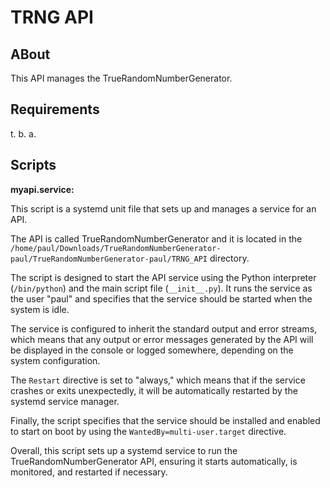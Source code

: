 # TRNG API

## ABout

This API manages the TrueRandomNumberGenerator.

## Requirements

t. b. a.

## Scripts

**myapi.service:**

This script is a systemd unit file that sets up and manages a service for an API. 

The API is called TrueRandomNumberGenerator and it is located in the `/home/paul/Downloads/TrueRandomNumberGenerator-paul/TrueRandomNumberGenerator-paul/TRNG_API` directory.

The script is designed to start the API service using the Python interpreter (`/bin/python`) and the main script file (`__init__.py`). It runs the service as the user "paul" and specifies that the service should be started when the system is idle.

The service is configured to inherit the standard output and error streams, which means that any output or error messages generated by the API will be displayed in the console or logged somewhere, depending on the system configuration.

The `Restart` directive is set to "always," which means that if the service crashes or exits unexpectedly, it will be automatically restarted by the systemd service manager.

Finally, the script specifies that the service should be installed and enabled to start on boot by using the `WantedBy=multi-user.target` directive.

Overall, this script sets up a systemd service to run the TrueRandomNumberGenerator API, ensuring it starts automatically, is monitored, and restarted if necessary.
